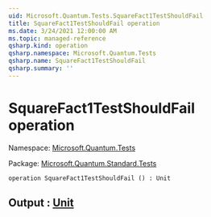 ```yaml
---
uid: Microsoft.Quantum.Tests.SquareFact1TestShouldFail
title: SquareFact1TestShouldFail operation
ms.date: 3/24/2021 12:00:00 AM
ms.topic: managed-reference
qsharp.kind: operation
qsharp.namespace: Microsoft.Quantum.Tests
qsharp.name: SquareFact1TestShouldFail
qsharp.summary: ''
---
```


# SquareFact1TestShouldFail operation

Namespace: [Microsoft.Quantum.Tests](xref:Microsoft.Quantum.Tests)

Package: [Microsoft.Quantum.Standard.Tests](https://nuget.org/packages/Microsoft.Quantum.Standard.Tests)




```qsharp
operation SquareFact1TestShouldFail () : Unit
```


## Output : [Unit](xref:microsoft.quantum.lang-ref.unit)

